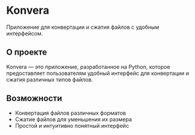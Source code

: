 # Konvera

Приложение для конвертации и сжатия файлов с удобным интерфейсом.

## О проекте

Konvera — это приложение, разработанное на Python, которое предоставляет пользователям удобный интерфейс для конвертации и сжатия различных типов файлов. 

## Возможности

- Конвертация файлов различных форматов
- Сжатие файлов для уменьшения их размера
- Простой и интуитивно понятный интерфейс
